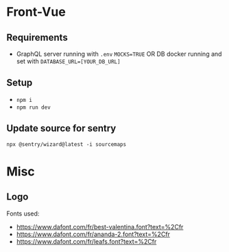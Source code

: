 # Front-Vue
## Requirements
- GraphQL server running with `.env` `MOCKS=TRUE` OR DB docker running and set with `DATABASE_URL=[YOUR_DB_URL]`

## Setup
- `npm i`
- `npm run dev`

## Update source for sentry
`npx @sentry/wizard@latest -i sourcemaps`

# Misc
## Logo
Fonts used:
- https://www.dafont.com/fr/best-valentina.font?text=%2Cfr
- https://www.dafont.com/fr/ananda-2.font?text=%2Cfr
- https://www.dafont.com/fr/leafs.font?text=%2Cfr
